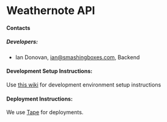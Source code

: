 # Weathernote API

#### Contacts

##### Developers:
* Ian Donovan, ian@smashingboxes.com, Backend

#### Development Setup Instructions:
Use [this wiki](https://github.com/smashingboxes/box_cutter/wiki/Development-Setup-Instructions) for development environment setup instructions

#### Deployment Instructions:
We use [Tape](https://github.com/smashingboxes/tape) for deployments.
